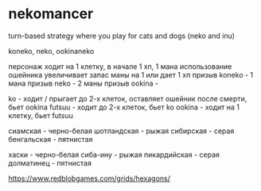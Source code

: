 # nekomancer

turn-based strategy where you play for cats and dogs (neko and inu)

koneko, neko, ookinaneko

персонаж ходит на 1 клетку, в начале 1 хп, 1 мана
использование ошейника увеличивает запас маны на 1 или дает 1 хп
призыв koneko - 1 мана
призыв neko - 2 маны
призыв ookina -

ko - ходит / прыгает до 2-х клеток, оставляет ошейник после смерти, бьет ookina
futsuu - ходит до 2-х клеток, бьет ko
ookina - ходит на 1 клетку, бьет futsuu

сиамская - черно-белая
шотландская - рыжая
сибирская - серая
бенгальская - пятнистая

хаски - черно-белая
сиба-ину - рыжая
пикардийская - серая
долматинец - пятнистая

https://www.redblobgames.com/grids/hexagons/